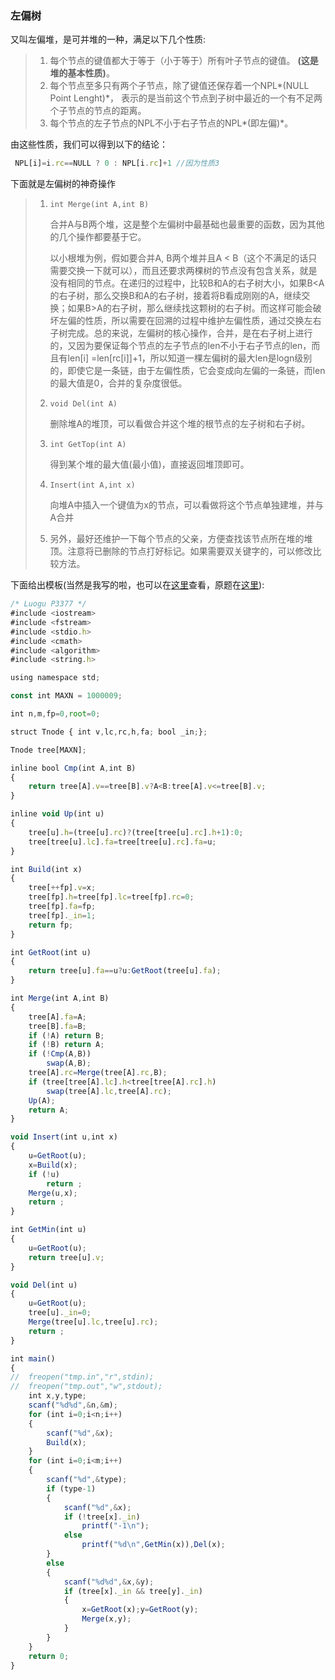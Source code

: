 ### 左偏树 ###

又叫左偏堆，是可并堆的一种，满足以下几个性质:

> 1. 每个节点的键值都大于等于（小于等于）所有叶子节点的键值。
>    **(这是堆的基本性质)**。
> 2. 每个节点至多只有两个子节点，除了键值还保存着一个NPL*(NULL Point Lenght)*，
>    表示的是当前这个节点到子树中最近的一个有不足两个子节点的节点的距离。
> 3. 每个节点的左子节点的NPL不小于右子节点的NPL*(即左偏)*。

由这些性质，我们可以得到以下的结论：

```javascript
 NPL[i]=i.rc==NULL ? 0 : NPL[i.rc]+1 //因为性质3
```

下面就是左偏树的神奇操作

> 1. ```int Merge(int A,int B)```
>
>    合并A与B两个堆，这是整个左偏树中最基础也最重要的函数，因为其他的几个操作都要基于它。
>
>    以小根堆为例，假如要合并A, B两个堆并且A < B（这个不满足的话只需要交换一下就可以），而且还要求两棵树的节点没有包含关系，就是没有相同的节点。在递归的过程中，比较B和A的右子树大小，如果B<A的右子树，那么交换B和A的右子树，接着将B看成刚刚的A，继续交换；如果B>A的右子树，那么继续找这颗树的右子树。而这样可能会破坏左偏的性质，所以需要在回溯的过程中维护左偏性质，通过交换左右子树完成。总的来说，左偏树的核心操作，合并，是在右子树上进行的，又因为要保证每个节点的左子节点的len不小于右子节点的len，而且有len[i] =len[rc[i]]+1，所以知道一棵左偏树的最大len是logn级别的，即使它是一条链，由于左偏性质，它会变成向左偏的一条链，而len的最大值是0，合并的复杂度很低。
> 2. ```void Del(int A)```
>
>    删除堆A的堆顶，可以看做合并这个堆的根节点的左子树和右子树。
> 3. ```int GetTop(int A)```
>
>    得到某个堆的最大值(最小值)，直接返回堆顶即可。
> 4. ```Insert(int A,int x)```
>
>    向堆A中插入一个键值为x的节点，可以看做将这个节点单独建堆，并与A合并
> 5. 另外，最好还维护一下每个节点的父亲，方便查找该节点所在堆的堆顶。注意将已删除的节点打好标记。如果需要双关键字的，可以修改比较方法。

下面给出模板(当然是我写的啦，也可以在[这里](https://github.com/cnwangjihe/MyCode/blob/master/%E6%A8%A1%E6%9D%BF/%E5%B7%A6%E5%81%8F%E6%A0%91.cpp)查看，原题在[这里](https://www.luogu.org/problemnew/show/3377)):

```javascript
/* Luogu P3377 */
#include <iostream>
#include <fstream>
#include <stdio.h>
#include <cmath>
#include <algorithm>
#include <string.h>

using namespace std;

const int MAXN = 1000009;

int n,m,fp=0,root=0;

struct Tnode { int v,lc,rc,h,fa; bool _in;};

Tnode tree[MAXN];

inline bool Cmp(int A,int B)
{
	return tree[A].v==tree[B].v?A<B:tree[A].v<=tree[B].v;
}

inline void Up(int u)
{
	tree[u].h=(tree[u].rc)?(tree[tree[u].rc].h+1):0;
	tree[tree[u].lc].fa=tree[tree[u].rc].fa=u;
}

int Build(int x)
{
	tree[++fp].v=x;
	tree[fp].h=tree[fp].lc=tree[fp].rc=0;
	tree[fp].fa=fp;
	tree[fp]._in=1;
	return fp;
}

int GetRoot(int u)
{
	return tree[u].fa==u?u:GetRoot(tree[u].fa);
}

int Merge(int A,int B)
{
	tree[A].fa=A;
	tree[B].fa=B;
	if (!A) return B;
	if (!B) return A;
	if (!Cmp(A,B)) 
		swap(A,B);
	tree[A].rc=Merge(tree[A].rc,B);
	if (tree[tree[A].lc].h<tree[tree[A].rc].h)
		swap(tree[A].lc,tree[A].rc);
	Up(A);
	return A;
} 

void Insert(int u,int x)
{
	u=GetRoot(u);
	x=Build(x);
	if (!u)
		return ;
	Merge(u,x);
	return ;
} 

int GetMin(int u)
{
	u=GetRoot(u);
	return tree[u].v;
}

void Del(int u)
{
	u=GetRoot(u);
	tree[u]._in=0;
	Merge(tree[u].lc,tree[u].rc);
	return ;
}

int main()
{
//	freopen("tmp.in","r",stdin);
//	freopen("tmp.out","w",stdout);
	int x,y,type;
	scanf("%d%d",&n,&m);
	for (int i=0;i<n;i++)
	{
		scanf("%d",&x);
		Build(x);
	}
	for (int i=0;i<m;i++)
	{
		scanf("%d",&type);
		if (type-1)
		{
			scanf("%d",&x);
			if (!tree[x]._in) 
				printf("-1\n");
			else
				printf("%d\n",GetMin(x)),Del(x);
		}
		else
		{
			scanf("%d%d",&x,&y);
			if (tree[x]._in && tree[y]._in)
			{
				x=GetRoot(x);y=GetRoot(y);
				Merge(x,y);
			}
		}
	}
	return 0;
}
```